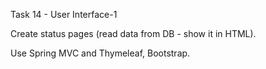 Task 14 - User Interface-1

Create status pages (read data from DB - show it in HTML). 

Use Spring MVC and Thymeleaf, Bootstrap. 